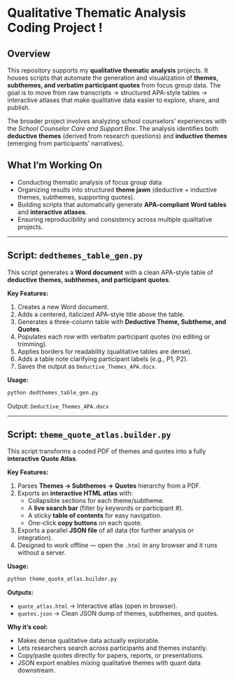 # Qualitative Thematic Analysis Coding Project !

## Overview  
This repository supports my **qualitative thematic analysis** projects. It houses scripts that automate the generation and visualization of **themes, subthemes, and verbatim participant quotes** from focus group data. The goal is to move from raw transcripts → structured APA-style tables → interactive atlases that make qualitative data easier to explore, share, and publish.  

The broader project involves analyzing school counselors’ experiences with the *School Counselor Care and Support Box*. The analysis identifies both **deductive themes** (derived from research questions) and **inductive themes** (emerging from participants’ narratives).  

## What I’m Working On  
- Conducting thematic analysis of focus group data.  
- Organizing results into structured **theme jawn** (deductive + inductive themes, subthemes, supporting quotes).  
- Building scripts that automatically generate **APA-compliant Word tables** and **interactive atlases**.  
- Ensuring reproducibility and consistency across multiple qualitative projects.  

---

## Script: `dedthemes_table_gen.py`  
This script generates a **Word document** with a clean APA-style table of **deductive themes, subthemes, and participant quotes**.  

**Key Features:**  
1. Creates a new Word document.  
2. Adds a centered, italicized APA-style title above the table.  
3. Generates a three-column table with **Deductive Theme, Subtheme, and Quotes**.  
4. Populates each row with verbatim participant quotes (no editing or trimming).  
5. Applies borders for readability (qualitative tables are dense).  
6. Adds a table note clarifying participant labels (e.g., P1, P2).  
7. Saves the output as `Deductive_Themes_APA.docx`.  

**Usage:**  
```bash
python dedthemes_table_gen.py
```  
Output: `Deductive_Themes_APA.docx`

---

## Script: `theme_quote_atlas.builder.py`  
This script transforms a coded PDF of themes and quotes into a fully **interactive Quote Atlas**.  

**Key Features:**  
1. Parses **Themes → Subthemes → Quotes** hierarchy from a PDF.  
2. Exports an **interactive HTML atlas** with:  
   - Collapsible sections for each theme/subtheme.  
   - A **live search bar** (filter by keywords or participant #).  
   - A sticky **table of contents** for easy navigation.  
   - One-click **copy buttons** on each quote.  
3. Exports a parallel **JSON file** of all data (for further analysis or integration).  
4. Designed to work offline — open the `.html` in any browser and it runs without a server.  

**Usage:**  
```bash
python theme_quote_atlas.builder.py
```  

**Outputs:**  
- `quote_atlas.html` → Interactive atlas (open in browser).  
- `quotes.json` → Clean JSON dump of themes, subthemes, and quotes.  

**Why it’s cool:**  
- Makes dense qualitative data actually explorable.  
- Lets researchers search across participants and themes instantly.  
- Copy/paste quotes directly for papers, reports, or presentations.  
- JSON export enables mixing qualitative themes with quant data downstream.  
